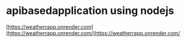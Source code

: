 # apibasedapplication using nodejs
[https://weatherrapp.onrender.com](https://weatherrapp.onrender.com/)https://weatherrapp.onrender.com/
